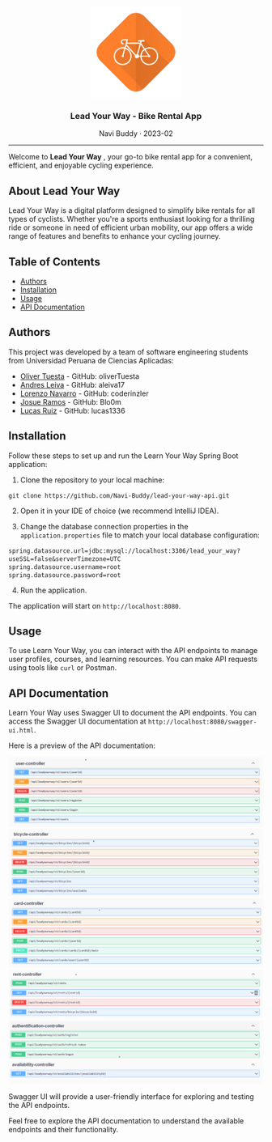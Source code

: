 <div align="center">
  <img src="https://github.com/Navi-Buddy/lead-your-way-landing/blob/develop/public/logo-lyw.png" alt="UPC" height="180">
  <h3 align="center">Lead Your Way - Bike Rental App</h3>
  <p>Navi Buddy · 2023-02</p>
</div>

---

Welcome to **Lead Your Way** , your go-to bike rental app for a convenient, efficient, and enjoyable cycling experience.

## About Lead Your Way

Lead Your Way is a digital platform designed to simplify bike rentals for all types of cyclists. Whether you're a sports enthusiast looking for a thrilling ride or someone in need of efficient urban mobility, our app offers a wide range of features and benefits to enhance your cycling journey.

## Table of Contents

-   [Authors](#authors)
-   [Installation](#installation)
-   [Usage](#usage)
-   [API Documentation](#api-documentation)

## Authors

This project was developed by a team of software engineering students from Universidad Peruana de Ciencias Aplicadas:

-   [Oliver Tuesta](https://github.com/oliverTuesta) - GitHub: oliverTuesta
-   [Andres Leiva](https://github.com/aleiva17) - GitHub: aleiva17
-   [Lorenzo Navarro](https://github.com/coderinzler) - GitHub: coderinzler
-   [Josue Ramos](https://github.com/Blo0m) - GitHub: Blo0m
-   [Lucas Ruiz](https://github.com/lucas1336) - GitHub: lucas1336

## Installation

Follow these steps to set up and run the Learn Your Way Spring Boot application:

1. Clone the repository to your local machine:

```
git clone https://github.com/Navi-Buddy/lead-your-way-api.git
```

2. Open it in your IDE of choice (we recommend IntelliJ IDEA).

3. Change the database connection properties in the `application.properties` file to match your local database configuration:

```
spring.datasource.url=jdbc:mysql://localhost:3306/lead_your_way?useSSL=false&serverTimezone=UTC
spring.datasource.username=root
spring.datasource.password=root
```

4. Run the application.

The application will start on `http://localhost:8080`.

## Usage

To use Learn Your Way, you can interact with the API endpoints to manage user profiles, courses, and learning resources. You can make API requests using tools like `curl` or Postman.

## API Documentation

Learn Your Way uses Swagger UI to document the API endpoints. You can access the Swagger UI documentation at `http://localhost:8080/swagger-ui.html`.

Here is a preview of the API documentation:

![User endpoints](./images/user-controller.png)
![Course endpoints](./images/bicycle-controller.png)
![Card endpoints](./images/card-controller.png)
![Rent endpoints](./images/rent-controller.png)
![Authentication and availability endpoints](./images/authentication-controller.png)

Swagger UI will provide a user-friendly interface for exploring and testing the API endpoints.

Feel free to explore the API documentation to understand the available endpoints and their functionality.
